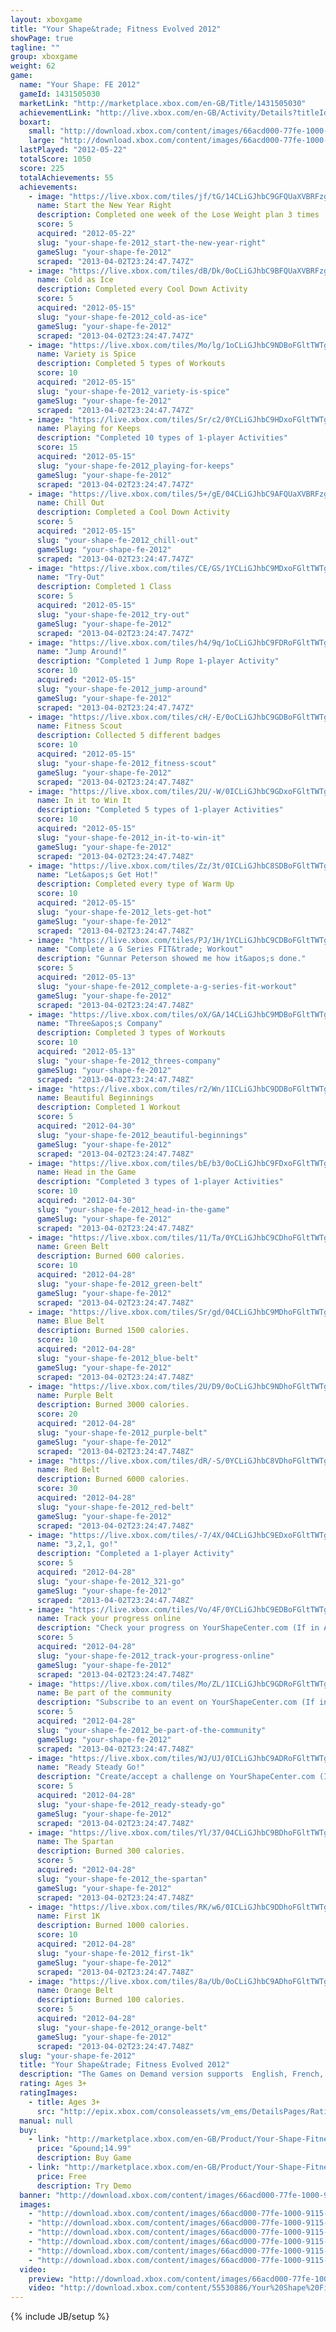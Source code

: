 ```yaml
---
layout: xboxgame
title: "Your Shape&trade; Fitness Evolved 2012"
showPage: true
tagline: ""
group: xboxgame
weight: 62
game: 
  name: "Your Shape: FE 2012"
  gameId: 1431505030
  marketLink: "http://marketplace.xbox.com/en-GB/Title/1431505030"
  achievementLink: "http://live.xbox.com/en-GB/Activity/Details?titleId=1431505030"
  boxart: 
    small: "http://download.xbox.com/content/images/66acd000-77fe-1000-9115-d80255530886/2057/boxartsm.jpg"
    large: "http://download.xbox.com/content/images/66acd000-77fe-1000-9115-d80255530886/2057/boxartlg.jpg"
  lastPlayed: "2012-05-22"
  totalScore: 1050
  score: 225
  totalAchievements: 55
  achievements: 
    - image: "https://live.xbox.com/tiles/jf/tG/14CLiGJhbC9GFQUaXVBRFzg2L2FjaC8wLzIAAAAA5+fn+Gn7lg==.jpg"
      name: Start the New Year Right
      description: Completed one week of the Lose Weight plan 3 times
      score: 5
      acquired: "2012-05-22"
      slug: "your-shape-fe-2012_start-the-new-year-right"
      gameSlug: "your-shape-fe-2012"
      scraped: "2013-04-02T23:24:47.747Z"
    - image: "https://live.xbox.com/tiles/dB/Dk/0oCLiGJhbC9BFQUaXVBRFzg2L2FjaC8wLzUAAAAA5+fn-csQbw==.jpg"
      name: Cold as Ice
      description: Completed every Cool Down Activity
      score: 5
      acquired: "2012-05-15"
      slug: "your-shape-fe-2012_cold-as-ice"
      gameSlug: "your-shape-fe-2012"
      scraped: "2013-04-02T23:24:47.747Z"
    - image: "https://live.xbox.com/tiles/Mo/lg/1oCLiGJhbC9NDBoFGltTWTg2L2FjaC8wLzY5AAAAAOfn5-lPiS4=.jpg"
      name: Variety is Spice
      description: Completed 5 types of Workouts
      score: 10
      acquired: "2012-05-15"
      slug: "your-shape-fe-2012_variety-is-spice"
      gameSlug: "your-shape-fe-2012"
      scraped: "2013-04-02T23:24:47.747Z"
    - image: "https://live.xbox.com/tiles/Sr/c2/0YCLiGJhbC9HDxoFGltTWTg2L2FjaC8wLzUzAAAAAOfn5-4Zt1Y=.jpg"
      name: Playing for Keeps
      description: "Completed 10 types of 1-player Activities"
      score: 15
      acquired: "2012-05-15"
      slug: "your-shape-fe-2012_playing-for-keeps"
      gameSlug: "your-shape-fe-2012"
      scraped: "2013-04-02T23:24:47.747Z"
    - image: "https://live.xbox.com/tiles/5+/gE/04CLiGJhbC9AFQUaXVBRFzg2L2FjaC8wLzQAAAAA5+fn-Cvo-A==.jpg"
      name: Chill Out
      description: Completed a Cool Down Activity
      score: 5
      acquired: "2012-05-15"
      slug: "your-shape-fe-2012_chill-out"
      gameSlug: "your-shape-fe-2012"
      scraped: "2013-04-02T23:24:47.747Z"
    - image: "https://live.xbox.com/tiles/CE/GS/1YCLiGJhbC9MDxoFGltTWTg2L2FjaC8wLzU4AAAAAOfn5-q9QRQ=.jpg"
      name: "Try-Out"
      description: Completed 1 Class
      score: 5
      acquired: "2012-05-15"
      slug: "your-shape-fe-2012_try-out"
      gameSlug: "your-shape-fe-2012"
      scraped: "2013-04-02T23:24:47.747Z"
    - image: "https://live.xbox.com/tiles/h4/9q/1oCLiGJhbC9FDRoFGltTWTg2L2FjaC8wLzcxAAAAAOfn5-lFj5s=.jpg"
      name: "Jump Around!"
      description: "Completed 1 Jump Rope 1-player Activity"
      score: 10
      acquired: "2012-05-15"
      slug: "your-shape-fe-2012_jump-around"
      gameSlug: "your-shape-fe-2012"
      scraped: "2013-04-02T23:24:47.747Z"
    - image: "https://live.xbox.com/tiles/cH/-E/0oCLiGJhbC9GDBoFGltTWTg2L2FjaC8wLzYyAAAAAOfn5-3rf2w=.jpg"
      name: Fitness Scout
      description: Collected 5 different badges
      score: 10
      acquired: "2012-05-15"
      slug: "your-shape-fe-2012_fitness-scout"
      gameSlug: "your-shape-fe-2012"
      scraped: "2013-04-02T23:24:47.748Z"
    - image: "https://live.xbox.com/tiles/2U/-W/0ICLiGJhbC9GDxoFGltTWTg2L2FjaC8wLzUyAAAAAOfn5--5T8U=.jpg"
      name: In it to Win It
      description: "Completed 5 types of 1-player Activities"
      score: 10
      acquired: "2012-05-15"
      slug: "your-shape-fe-2012_in-it-to-win-it"
      gameSlug: "your-shape-fe-2012"
      scraped: "2013-04-02T23:24:47.748Z"
    - image: "https://live.xbox.com/tiles/Zz/3t/0ICLiGJhbC8SDBoFGltTWTg2L2FjaC8wLzZmAAAAAOfn5--CPXs=.jpg"
      name: "Let&apos;s Get Hot!"
      description: Completed every type of Warm Up
      score: 10
      acquired: "2012-05-15"
      slug: "your-shape-fe-2012_lets-get-hot"
      gameSlug: "your-shape-fe-2012"
      scraped: "2013-04-02T23:24:47.748Z"
    - image: "https://live.xbox.com/tiles/PJ/1H/1YCLiGJhbC9CDBoFGltTWTg2L2FjaC8wLzY2AAAAAOfn5-ponSA=.jpg"
      name: "Complete a G Series FIT&trade; Workout"
      description: "Gunnar Peterson showed me how it&apos;s done."
      score: 5
      acquired: "2012-05-13"
      slug: "your-shape-fe-2012_complete-a-g-series-fit-workout"
      gameSlug: "your-shape-fe-2012"
      scraped: "2013-04-02T23:24:47.748Z"
    - image: "https://live.xbox.com/tiles/oX/GA/14CLiGJhbC9MDBoFGltTWTg2L2FjaC8wLzY4AAAAAOfn5-ivcb0=.jpg"
      name: "Three&apos;s Company"
      description: Completed 3 types of Workouts
      score: 10
      acquired: "2012-05-13"
      slug: "your-shape-fe-2012_threes-company"
      gameSlug: "your-shape-fe-2012"
      scraped: "2013-04-02T23:24:47.748Z"
    - image: "https://live.xbox.com/tiles/r2/Wn/1ICLiGJhbC9DDBoFGltTWTg2L2FjaC8wLzY3AAAAAOfn5-uIZbM=.jpg"
      name: Beautiful Beginnings
      description: Completed 1 Workout
      score: 5
      acquired: "2012-04-30"
      slug: "your-shape-fe-2012_beautiful-beginnings"
      gameSlug: "your-shape-fe-2012"
      scraped: "2013-04-02T23:24:47.748Z"
    - image: "https://live.xbox.com/tiles/bE/b3/0oCLiGJhbC9FDxoFGltTWTg2L2FjaC8wLzUxAAAAAOfn5-3YRnA=.jpg"
      name: Head in the Game
      description: "Completed 3 types of 1-player Activities"
      score: 10
      acquired: "2012-04-30"
      slug: "your-shape-fe-2012_head-in-the-game"
      gameSlug: "your-shape-fe-2012"
      scraped: "2013-04-02T23:24:47.748Z"
    - image: "https://live.xbox.com/tiles/11/Ta/0YCLiGJhbC9CDhoFGltTWTg2L2FjaC8wLzQ2AAAAAOfn5-71VMs=.jpg"
      name: Green Belt
      description: Burned 600 calories.
      score: 10
      acquired: "2012-04-28"
      slug: "your-shape-fe-2012_green-belt"
      gameSlug: "your-shape-fe-2012"
      scraped: "2013-04-02T23:24:47.748Z"
    - image: "https://live.xbox.com/tiles/Sr/gd/04CLiGJhbC9MDhoFGltTWTg2L2FjaC8wLzQ4AAAAAOfn5-wyuFY=.jpg"
      name: Blue Belt
      description: Burned 1500 calories.
      score: 10
      acquired: "2012-04-28"
      slug: "your-shape-fe-2012_blue-belt"
      gameSlug: "your-shape-fe-2012"
      scraped: "2013-04-02T23:24:47.748Z"
    - image: "https://live.xbox.com/tiles/2U/D9/0oCLiGJhbC9NDhoFGltTWTg2L2FjaC8wLzQ5AAAAAOfn5-3SQMU=.jpg"
      name: Purple Belt
      description: Burned 3000 calories.
      score: 20
      acquired: "2012-04-28"
      slug: "your-shape-fe-2012_purple-belt"
      gameSlug: "your-shape-fe-2012"
      scraped: "2013-04-02T23:24:47.748Z"
    - image: "https://live.xbox.com/tiles/dR/-S/0YCLiGJhbC8VDhoFGltTWTg2L2FjaC8wLzRhAAAAAOfn5-79H2k=.jpg"
      name: Red Belt
      description: Burned 6000 calories.
      score: 30
      acquired: "2012-04-28"
      slug: "your-shape-fe-2012_red-belt"
      gameSlug: "your-shape-fe-2012"
      scraped: "2013-04-02T23:24:47.748Z"
    - image: "https://live.xbox.com/tiles/-7/4X/04CLiGJhbC9EDxoFGltTWTg2L2FjaC8wLzUwAAAAAOfn5-w4vuM=.jpg"
      name: "3,2,1, go!"
      description: "Completed a 1-player Activity"
      score: 5
      acquired: "2012-04-28"
      slug: "your-shape-fe-2012_321-go"
      gameSlug: "your-shape-fe-2012"
      scraped: "2013-04-02T23:24:47.748Z"
    - image: "https://live.xbox.com/tiles/Vo/4F/0YCLiGJhbC9EDBoFGltTWTg2L2FjaC8wLzYwAAAAAOfn5-4qjko=.jpg"
      name: Track your progress online
      description: "Check your progress on YourShapeCenter.com (If in Asia, access the My Stats section.)"
      score: 5
      acquired: "2012-04-28"
      slug: "your-shape-fe-2012_track-your-progress-online"
      gameSlug: "your-shape-fe-2012"
      scraped: "2013-04-02T23:24:47.748Z"
    - image: "https://live.xbox.com/tiles/Mo/ZL/1ICLiGJhbC9GDRoFGltTWTg2L2FjaC8wLzcyAAAAAOfn5-tkhi4=.jpg"
      name: Be part of the community
      description: "Subscribe to an event on YourShapeCenter.com (If in Asia, play any multi-player activity in-game.)"
      score: 5
      acquired: "2012-04-28"
      slug: "your-shape-fe-2012_be-part-of-the-community"
      gameSlug: "your-shape-fe-2012"
      scraped: "2013-04-02T23:24:47.748Z"
    - image: "https://live.xbox.com/tiles/WJ/UJ/0ICLiGJhbC9ADRoFGltTWTg2L2FjaC8wLzc0AAAAAOfn5-8mlUQ=.jpg"
      name: "Ready Steady Go!"
      description: "Create/accept a challenge on YourShapeCenter.com (If in Asia, complete a Run the World challenge.)"
      score: 5
      acquired: "2012-04-28"
      slug: "your-shape-fe-2012_ready-steady-go"
      gameSlug: "your-shape-fe-2012"
      scraped: "2013-04-02T23:24:47.748Z"
    - image: "https://live.xbox.com/tiles/Yl/37/04CLiGJhbC9BDhoFGltTWTg2L2FjaC8wLzQ1AAAAAOfn5-zUXX4=.jpg"
      name: The Spartan
      description: Burned 300 calories.
      score: 5
      acquired: "2012-04-28"
      slug: "your-shape-fe-2012_the-spartan"
      gameSlug: "your-shape-fe-2012"
      scraped: "2013-04-02T23:24:47.748Z"
    - image: "https://live.xbox.com/tiles/RK/w6/0ICLiGJhbC9DDhoFGltTWTg2L2FjaC8wLzQ3AAAAAOfn5-8VrFg=.jpg"
      name: First 1K
      description: Burned 1000 calories.
      score: 10
      acquired: "2012-04-28"
      slug: "your-shape-fe-2012_first-1k"
      gameSlug: "your-shape-fe-2012"
      scraped: "2013-04-02T23:24:47.748Z"
    - image: "https://live.xbox.com/tiles/8a/Ub/0oCLiGJhbC9ADhoFGltTWTg2L2FjaC8wLzQ0AAAAAOfn5-00pe0=.jpg"
      name: Orange Belt
      description: Burned 100 calories.
      score: 5
      acquired: "2012-04-28"
      slug: "your-shape-fe-2012_orange-belt"
      gameSlug: "your-shape-fe-2012"
      scraped: "2013-04-02T23:24:47.748Z"
  slug: "your-shape-fe-2012"
  title: "Your Shape&trade; Fitness Evolved 2012"
  description: "The Games on Demand version supports  English, French, Italian, German, Spanish.  Your Shape Fitness Evolved 2012 is the fun and extensive fitness program on Xbox Kinect that delivers serious muscle-building, calorie-burning results. With over 90 hours of varied and customizable activities, including fitness classes such as Boot Camp, Cardio Boxing, Jumprope and Zen, as well as dance classes like Latin, Hip-hop and Pop, you can workout and get in shape your way! The state-of-the-art motion tracking technology provides enhanced feedback on your exercises, and now monitors floor movements for exercises like push-ups and sit-ups.  Customize your workout by using the in-game personal trainer, focusing on specific muscle groups or building a routine around your time limits.  Overall, the Your Shape experience allows you to exercise based on your own preferences, body shape and fitness goals.  And tap into the Your Shape Center community to share and compete with players around the world.  Download the manual for this game by locating the game on http://marketplace.xbox.com and selecting &ldquo;See Game Manual&quot;.  This game requires a Kinect&trade; Sensor"
  rating: Ages 3+
  ratingImages: 
    - title: Ages 3+
      src: "http://epix.xbox.com/consoleassets/vm_ems/DetailsPages/RatingSystemID/14/default/Values/14001.png"
  manual: null
  buy: 
    - link: "http://marketplace.xbox.com/en-GB/Product/Your-Shape-Fitness-Evolved-2012/66acd000-77fe-1000-9115-d80255530886?nosplash=1&amp;purchase=1&amp;DownloadType=Game"
      price: "&pound;14.99"
      description: Buy Game
    - link: "http://marketplace.xbox.com/en-GB/Product/Your-Shape-Fitness-Evolved-2012/66acd000-77fe-1000-9115-d80255530886?nosplash=1&amp;purchase=1&amp;DownloadType=GameDemo"
      price: Free
      description: Try Demo
  banner: "http://download.xbox.com/content/images/66acd000-77fe-1000-9115-d80255530886/1033/banner.png"
  images: 
    - "http://download.xbox.com/content/images/66acd000-77fe-1000-9115-d80255530886/1033/screenlg1.jpg"
    - "http://download.xbox.com/content/images/66acd000-77fe-1000-9115-d80255530886/1033/screenlg2.jpg"
    - "http://download.xbox.com/content/images/66acd000-77fe-1000-9115-d80255530886/1033/screenlg3.jpg"
    - "http://download.xbox.com/content/images/66acd000-77fe-1000-9115-d80255530886/1033/screenlg4.jpg"
    - "http://download.xbox.com/content/images/66acd000-77fe-1000-9115-d80255530886/1033/screenlg5.jpg"
    - "http://download.xbox.com/content/images/66acd000-77fe-1000-9115-d80255530886/2057/background.jpg"
  video: 
    preview: "http://download.xbox.com/content/images/66acd000-77fe-1000-9115-d80255530886/2057/background.jpg"
    video: "http://download.xbox.com/content/55530886/Your%20Shape%20Fitness%20Evolved%202012.asx"
---
```

{% include JB/setup %}
